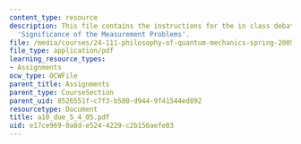 ```yaml
---
content_type: resource
description: This file contains the instructions for the in class debate on the topic
  'Significance of the Measurement Problems'.
file: /media/courses/24-111-philosophy-of-quantum-mechanics-spring-2005/e17ce9690a8de5244229c2b156aefe03_a10_due_5_4_05.pdf
file_type: application/pdf
learning_resource_types:
- Assignments
ocw_type: OCWFile
parent_title: Assignments
parent_type: CourseSection
parent_uid: 8526551f-c7f3-b580-d944-9f41544ed892
resourcetype: Document
title: a10_due_5_4_05.pdf
uid: e17ce969-0a8d-e524-4229-c2b156aefe03
---
```

